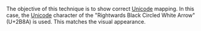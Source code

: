 The objective of this technique is to show correct [Unicode](https://www.pdfa.org/glossary-of-accessibility-terminology-in-pdf/#unicode) mapping. In this case, the [Unicode](https://www.pdfa.org/glossary-of-accessibility-terminology-in-pdf/#unicode) character of the "Rightwards Black Circled White Arrow" (U+2B8A) is used. This matches the visual appearance.

